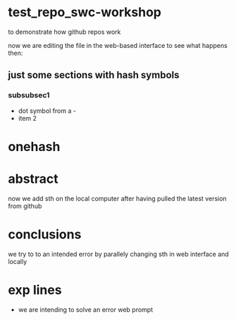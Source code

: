 # test_repo_swc-workshop
to demonstrate how github repos work

now we are editing the file in the web-based interface to see what happens then:
## just some sections with hash symbols
### subsubsec1
- dot symbol from a -
- item 2
# onehash

# abstract

now we add sth on the local computer after having pulled the latest version from github


# conclusions
we try to to an intended error by parallely changing sth in web interface and locally 

# exp lines
- we are intending to solve an error web prompt

